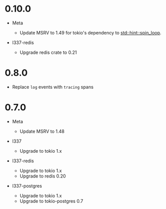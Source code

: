 # 0.10.0

- Meta
    - Update MSRV to 1.49 for tokio's dependency to [std::hint::spin_loop].

- l337-redis
    - Upgrade redis crate to 0.21

[std::hint::spin_loop]: https://doc.rust-lang.org/std/hint/fn.spin_loop.html

# 0.8.0

- Replace `log` events with `tracing` spans

# 0.7.0

- Meta
    - Update MSRV to 1.48

- l337
    - Upgrade to tokio 1.x
- l337-redis
    - Upgrade to tokio 1.x
    - Upgrade to redis 0.20
- l337-postgres
    - Upgrade to tokio 1.x
    - Upgrade to tokio-postgres 0.7
